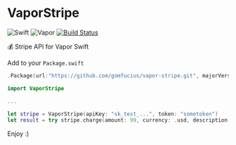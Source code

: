 # VaporStripe

![Swift](http://img.shields.io/badge/swift-3.0.2-brightgreen.svg)
![Vapor](https://img.shields.io/badge/Vapor-1.3.11-brightgreen.svg)
[![Build Status](https://travis-ci.org/gomfucius/vapor-stripe.svg?branch=master)](https://travis-ci.org/gomfucius/vapor-stripe)

💰 Stripe API for Vapor Swift

Add to your `Package.swift`

```swift
.Package(url:"https://github.com/gomfucius/vapor-stripe.git", majorVersion: 0, minor: 2)
```

```swift
import VaporStripe

...

let stripe = VaporStripe(apiKey: "sk_test_...", token: "sometoken")
let result = try stripe.charge(amount: 99, currency: .usd, description: "My description")
```

Enjoy :)
